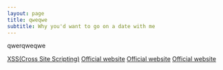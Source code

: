 ```yaml
---
layout: page
title: qweqwe
subtitle: Why you'd want to go on a date with me
---
```


qwerqweqwe

 [XSS(Cross Site Scripting)](http://beautifuljekyll.com/examples)
 [Official website](http://beautifuljekyll.com/examples)
 [Official website](http://beautifuljekyll.com/examples)
 [Official website](http://beautifuljekyll.com/examples)
